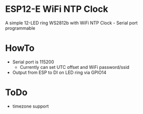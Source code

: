 # ESP12-E WiFi NTP Clock
A simple 12-LED ring WS2812b with WiFi NTP Clock - Serial port programmable

# HowTo
 * Serial port is 115200
   * Currently can set UTC offset and WiFi password/ssid
 * Output from ESP to DI on LED ring via GPIO14

# ToDo
 * timezone support

